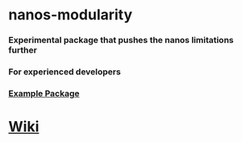 # nanos-modularity

### Experimental package that pushes the nanos limitations further

### For experienced developers

### [Example Package](https://github.com/vugi99/nanos-sandbox-inventory)

# [Wiki](https://github.com/vugi99/nanos-modularity/wiki)
